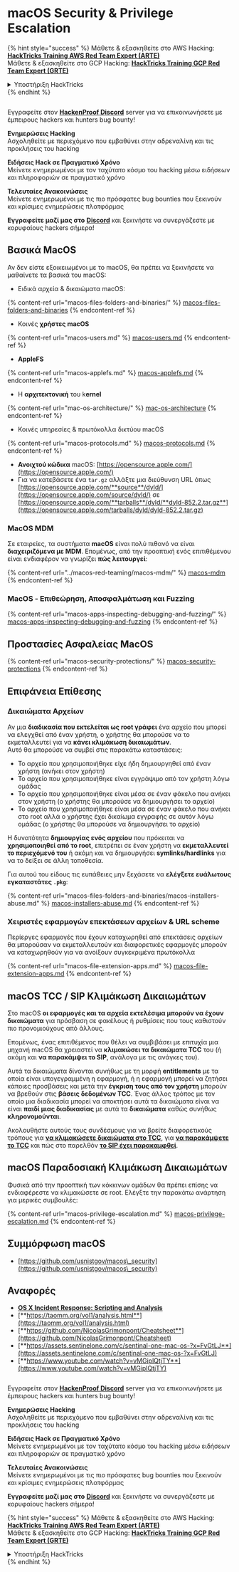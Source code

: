# macOS Security & Privilege Escalation

{% hint style="success" %}
Μάθετε & εξασκηθείτε στο AWS Hacking:<img src="../../.gitbook/assets/arte.png" alt="" data-size="line">[**HackTricks Training AWS Red Team Expert (ARTE)**](https://training.hacktricks.xyz/courses/arte)<img src="../../.gitbook/assets/arte.png" alt="" data-size="line">\
Μάθετε & εξασκηθείτε στο GCP Hacking: <img src="../../.gitbook/assets/grte.png" alt="" data-size="line">[**HackTricks Training GCP Red Team Expert (GRTE)**<img src="../../.gitbook/assets/grte.png" alt="" data-size="line">](https://training.hacktricks.xyz/courses/grte)

<details>

<summary>Υποστήριξη HackTricks</summary>

* Ελέγξτε τα [**σχέδια συνδρομής**](https://github.com/sponsors/carlospolop)!
* **Εγγραφείτε στην** 💬 [**ομάδα Discord**](https://discord.gg/hRep4RUj7f) ή στην [**ομάδα telegram**](https://t.me/peass) ή **ακολουθήστε** μας στο **Twitter** 🐦 [**@hacktricks\_live**](https://twitter.com/hacktricks\_live)**.**
* **Μοιραστείτε κόλπα hacking υποβάλλοντας PRs στα** [**HackTricks**](https://github.com/carlospolop/hacktricks) και [**HackTricks Cloud**](https://github.com/carlospolop/hacktricks-cloud) github repos.

</details>
{% endhint %}

<figure><img src="../../.gitbook/assets/image (380).png" alt=""><figcaption></figcaption></figure>

Εγγραφείτε στον [**HackenProof Discord**](https://discord.com/invite/N3FrSbmwdy) server για να επικοινωνήσετε με έμπειρους hackers και hunters bug bounty!

**Ενημερώσεις Hacking**\
Ασχοληθείτε με περιεχόμενο που εμβαθύνει στην αδρεναλίνη και τις προκλήσεις του hacking

**Ειδήσεις Hack σε Πραγματικό Χρόνο**\
Μείνετε ενημερωμένοι με τον ταχύτατο κόσμο του hacking μέσω ειδήσεων και πληροφοριών σε πραγματικό χρόνο

**Τελευταίες Ανακοινώσεις**\
Μείνετε ενημερωμένοι με τις πιο πρόσφατες bug bounties που ξεκινούν και κρίσιμες ενημερώσεις πλατφόρμας

**Εγγραφείτε μαζί μας στο** [**Discord**](https://discord.com/invite/N3FrSbmwdy) και ξεκινήστε να συνεργάζεστε με κορυφαίους hackers σήμερα!

## Βασικά MacOS

Αν δεν είστε εξοικειωμένοι με το macOS, θα πρέπει να ξεκινήσετε να μαθαίνετε τα βασικά του macOS:

* Ειδικά αρχεία & δικαιώματα macOS:

{% content-ref url="macos-files-folders-and-binaries/" %}
[macos-files-folders-and-binaries](macos-files-folders-and-binaries/)
{% endcontent-ref %}

* Κοινές **χρήστες macOS**

{% content-ref url="macos-users.md" %}
[macos-users.md](macos-users.md)
{% endcontent-ref %}

* **AppleFS**

{% content-ref url="macos-applefs.md" %}
[macos-applefs.md](macos-applefs.md)
{% endcontent-ref %}

* Η **αρχιτεκτονική** του k**ernel**

{% content-ref url="mac-os-architecture/" %}
[mac-os-architecture](mac-os-architecture/)
{% endcontent-ref %}

* Κοινές υπηρεσίες & πρωτόκολλα δικτύου macOS

{% content-ref url="macos-protocols.md" %}
[macos-protocols.md](macos-protocols.md)
{% endcontent-ref %}

* **Ανοιχτού κώδικα** macOS: [https://opensource.apple.com/](https://opensource.apple.com/)
* Για να κατεβάσετε ένα `tar.gz` αλλάξτε μια διεύθυνση URL όπως [https://opensource.apple.com/**source**/dyld/](https://opensource.apple.com/source/dyld/) σε [https://opensource.apple.com/**tarballs**/dyld/**dyld-852.2.tar.gz**](https://opensource.apple.com/tarballs/dyld/dyld-852.2.tar.gz)

### MacOS MDM

Σε εταιρείες, τα συστήματα **macOS** είναι πολύ πιθανό να είναι **διαχειριζόμενα με MDM**. Επομένως, από την προοπτική ενός επιτιθέμενου είναι ενδιαφέρον να γνωρίζει **πώς λειτουργεί**:

{% content-ref url="../macos-red-teaming/macos-mdm/" %}
[macos-mdm](../macos-red-teaming/macos-mdm/)
{% endcontent-ref %}

### MacOS - Επιθεώρηση, Αποσφαλμάτωση και Fuzzing

{% content-ref url="macos-apps-inspecting-debugging-and-fuzzing/" %}
[macos-apps-inspecting-debugging-and-fuzzing](macos-apps-inspecting-debugging-and-fuzzing/)
{% endcontent-ref %}

## Προστασίες Ασφαλείας MacOS

{% content-ref url="macos-security-protections/" %}
[macos-security-protections](macos-security-protections/)
{% endcontent-ref %}

## Επιφάνεια Επίθεσης

### Δικαιώματα Αρχείων

Αν μια **διαδικασία που εκτελείται ως root γράφει** ένα αρχείο που μπορεί να ελεγχθεί από έναν χρήστη, ο χρήστης θα μπορούσε να το εκμεταλλευτεί για να **κάνει κλιμάκωση δικαιωμάτων**.\
Αυτό θα μπορούσε να συμβεί στις παρακάτω καταστάσεις:

* Το αρχείο που χρησιμοποιήθηκε είχε ήδη δημιουργηθεί από έναν χρήστη (ανήκει στον χρήστη)
* Το αρχείο που χρησιμοποιήθηκε είναι εγγράψιμο από τον χρήστη λόγω ομάδας
* Το αρχείο που χρησιμοποιήθηκε είναι μέσα σε έναν φάκελο που ανήκει στον χρήστη (ο χρήστης θα μπορούσε να δημιουργήσει το αρχείο)
* Το αρχείο που χρησιμοποιήθηκε είναι μέσα σε έναν φάκελο που ανήκει στο root αλλά ο χρήστης έχει δικαίωμα εγγραφής σε αυτόν λόγω ομάδας (ο χρήστης θα μπορούσε να δημιουργήσει το αρχείο)

Η δυνατότητα **δημιουργίας ενός αρχείου** που πρόκειται να **χρησιμοποιηθεί από το root**, επιτρέπει σε έναν χρήστη να **εκμεταλλευτεί το περιεχόμενό του** ή ακόμη και να δημιουργήσει **symlinks/hardlinks** για να το δείξει σε άλλη τοποθεσία.

Για αυτού του είδους τις ευπάθειες μην ξεχάσετε να **ελέγξετε ευάλωτους εγκαταστάτες `.pkg`**:

{% content-ref url="macos-files-folders-and-binaries/macos-installers-abuse.md" %}
[macos-installers-abuse.md](macos-files-folders-and-binaries/macos-installers-abuse.md)
{% endcontent-ref %}

### Χειριστές εφαρμογών επεκτάσεων αρχείων & URL scheme

Περίεργες εφαρμογές που έχουν καταχωρηθεί από επεκτάσεις αρχείων θα μπορούσαν να εκμεταλλευτούν και διαφορετικές εφαρμογές μπορούν να καταχωρηθούν για να ανοίξουν συγκεκριμένα πρωτόκολλα

{% content-ref url="macos-file-extension-apps.md" %}
[macos-file-extension-apps.md](macos-file-extension-apps.md)
{% endcontent-ref %}

## macOS TCC / SIP Κλιμάκωση Δικαιωμάτων

Στο macOS **οι εφαρμογές και τα αρχεία εκτελέσιμα μπορούν να έχουν δικαιώματα** για πρόσβαση σε φακέλους ή ρυθμίσεις που τους καθιστούν πιο προνομιούχους από άλλους.

Επομένως, ένας επιτιθέμενος που θέλει να συμβιβάσει με επιτυχία μια μηχανή macOS θα χρειαστεί να **κλιμακώσει τα δικαιώματα TCC** του (ή ακόμη και **να παρακάμψει το SIP**, ανάλογα με τις ανάγκες του).

Αυτά τα δικαιώματα δίνονται συνήθως με τη μορφή **entitlements** με τα οποία είναι υπογεγραμμένη η εφαρμογή, ή η εφαρμογή μπορεί να ζητήσει κάποιες προσβάσεις και μετά την **έγκριση τους από τον χρήστη** μπορούν να βρεθούν στις **βάσεις δεδομένων TCC**. Ένας άλλος τρόπος με τον οποίο μια διαδικασία μπορεί να αποκτήσει αυτά τα δικαιώματα είναι να είναι **παιδί μιας διαδικασίας** με αυτά τα **δικαιώματα** καθώς συνήθως **κληρονομούνται**.

Ακολουθήστε αυτούς τους συνδέσμους για να βρείτε διαφορετικούς τρόπους για [**να κλιμακώσετε δικαιώματα στο TCC**](macos-security-protections/macos-tcc/#tcc-privesc-and-bypasses), για [**να παρακάμψετε το TCC**](macos-security-protections/macos-tcc/macos-tcc-bypasses/) και πώς στο παρελθόν [**το SIP έχει παρακαμφθεί**](macos-security-protections/macos-sip.md#sip-bypasses).

## macOS Παραδοσιακή Κλιμάκωση Δικαιωμάτων

Φυσικά από την προοπτική των κόκκινων ομάδων θα πρέπει επίσης να ενδιαφέρεστε να κλιμακώσετε σε root. Ελέγξτε την παρακάτω ανάρτηση για μερικές συμβουλές:

{% content-ref url="macos-privilege-escalation.md" %}
[macos-privilege-escalation.md](macos-privilege-escalation.md)
{% endcontent-ref %}

## Συμμόρφωση macOS

* [https://github.com/usnistgov/macos\_security](https://github.com/usnistgov/macos\_security)

## Αναφορές

* [**OS X Incident Response: Scripting and Analysis**](https://www.amazon.com/OS-Incident-Response-Scripting-Analysis-ebook/dp/B01FHOHHVS)
* [**https://taomm.org/vol1/analysis.html**](https://taomm.org/vol1/analysis.html)
* [**https://github.com/NicolasGrimonpont/Cheatsheet**](https://github.com/NicolasGrimonpont/Cheatsheet)
* [**https://assets.sentinelone.com/c/sentinal-one-mac-os-?x=FvGtLJ**](https://assets.sentinelone.com/c/sentinal-one-mac-os-?x=FvGtLJ)
* [**https://www.youtube.com/watch?v=vMGiplQtjTY**](https://www.youtube.com/watch?v=vMGiplQtjTY)

<figure><img src="../../.gitbook/assets/image (380).png" alt=""><figcaption></figcaption></figure>

Εγγραφείτε στον [**HackenProof Discord**](https://discord.com/invite/N3FrSbmwdy) server για να επικοινωνήσετε με έμπειρους hackers και hunters bug bounty!

**Ενημερώσεις Hacking**\
Ασχοληθείτε με περιεχόμενο που εμβαθύνει στην αδρεναλίνη και τις προκλήσεις του hacking

**Ειδήσεις Hack σε Πραγματικό Χρόνο**\
Μείνετε ενημερωμένοι με τον ταχύτατο κόσμο του hacking μέσω ειδήσεων και πληροφοριών σε πραγματικό χρόνο

**Τελευταίες Ανακοινώσεις**\
Μείνετε ενημερωμένοι με τις πιο πρόσφατες bug bounties που ξεκινούν και κρίσιμες ενημερώσεις πλατφόρμας

**Εγγραφείτε μαζί μας στο** [**Discord**](https://discord.com/invite/N3FrSbmwdy) και ξεκινήστε να συνεργάζεστε με κορυφαίους hackers σήμερα!

{% hint style="success" %}
Μάθετε & εξασκηθείτε στο AWS Hacking:<img src="../../.gitbook/assets/arte.png" alt="" data-size="line">[**HackTricks Training AWS Red Team Expert (ARTE)**](https://training.hacktricks.xyz/courses/arte)<img src="../../.gitbook/assets/arte.png" alt="" data-size="line">\
Μάθετε & εξασκηθείτε στο GCP Hacking: <img src="../../.gitbook/assets/grte.png" alt="" data-size="line">[**HackTricks Training GCP Red Team Expert (GRTE)**<img src="../../.gitbook/assets/grte.png" alt="" data-size="line">](https://training.hacktricks.xyz/courses/grte)

<details>

<summary>Υποστήριξη HackTricks</summary>

* Ελέγξτε τα [**σχέδια συνδρομής**](https://github.com/sponsors/carlospolop)!
* **Εγγραφείτε στην** 💬 [**ομάδα Discord**](https://discord.gg/hRep4RUj7f) ή στην [**ομάδα telegram**](https://t.me/peass) ή **ακολουθήστε** μας στο **Twitter** 🐦 [**@hacktricks\_live**](https://twitter.com/hacktricks\_live)**.**
* **Μοιραστείτε κόλπα hacking υποβάλλοντας PRs στα** [**HackTricks**](https://github.com/carlospolop/hacktricks) και [**HackTricks Cloud**](https://github.com/carlospolop/hacktricks-cloud) github repos.

</details>
{% endhint %}

